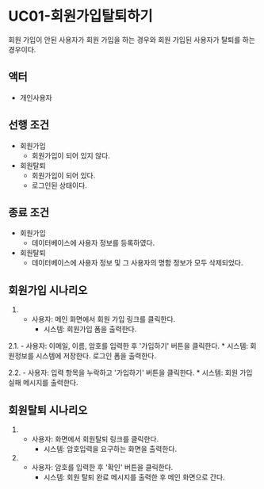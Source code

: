 # UC01-회원가입탈퇴하기
회원 가입이 안된 사용자가 회원 가입을 하는 경우와
회원 가입된 사용자가 탈퇴를 하는 경우이다.

## 액터
- 개인사용자

## 선행 조건
- 회원가입
    - 회원가입이 되어 있지 않다.
- 회원탈퇴
    - 회원가입이 되어 있다.
    - 로그인된 상태이다.

## 종료 조건
- 회원가입
    - 데이터베이스에 사용자 정보를 등록하였다.
- 회원탈퇴
    - 데이터베이스에 사용자 정보 및 그 사용자의 명함 정보가 모두 삭제되었다.

## 회원가입 시나리오
1.
    - 사용자: 메인 화면에서 회원 가입 링크를 클릭한다.
        * 시스템: 회원가입 폼을 출력한다.

2.1.
    - 사용자: 이메일, 이름, 암호를 입력한 후 '가입하기' 버튼을 클릭한다.
        * 시스템: 회원정보를 시스템에 저장한다. 로그인 폼을 출력한다.

2.2.
    - 사용자: 입력 항목을 누락하고 '가입하기' 버튼을 클릭한다.
        * 시스템: 회원 가입 실패 메시지를 출력한다.

## 회원탈퇴 시나리오
1.
    - 사용자: 화면에서 회원탈퇴 링크를 클릭한다.
        * 시스템: 암호입력을 요구하는 화면을 출력한다.
2.
    - 사용자: 암호를 입력한 후 '확인' 버튼을 클릭한다.
        * 시스템: 회원 탈퇴 완료 메시지를 출력한 후 메인 화면으로 간다.  
